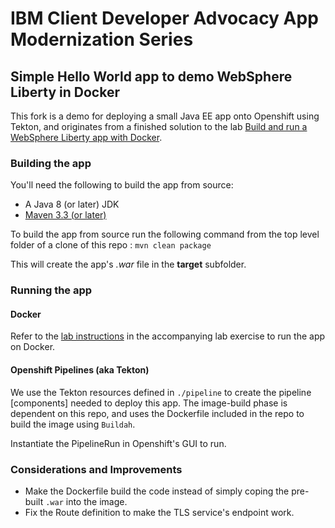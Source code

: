 # IBM Client Developer Advocacy App Modernization Series

## Simple Hello World app to demo  WebSphere Liberty in Docker

This fork is a demo for deploying a small Java EE app onto Openshift using Tekton, and originates from a finished solution to the lab [Build and run a WebSphere Liberty app with Docker](https://github.com/IBMAppModernization/app-modernization-liberty-on-docker).


### Building the app

You'll need the following to build the app from source:
- A Java 8 (or later) JDK
- [Maven 3.3 (or later)](https://maven.apache.org/download.cgi)

To build the app from source  run the following command from the top level folder of a clone of this repo :
    ```
    mvn clean package
    ```

This will create the app's *.war* file in the **target** subfolder.

### Running the app

#### Docker

Refer to the [lab instructions](https://github.com/IBMAppModernization/app-modernization-liberty-on-docker) in the accompanying lab exercise to run the app on Docker.

#### Openshift Pipelines (aka Tekton)

We use the Tekton resources defined in `./pipeline` to create the pipeline [components] needed to deploy this app. The image-build phase is dependent on this repo, and uses the Dockerfile included in the repo to build the image using `Buildah`.

Instantiate the PipelineRun in Openshift's GUI to run.

### Considerations and Improvements

- Make the Dockerfile build the code instead of simply coping the pre-built `.war` into the image.
- Fix the Route definition to make the TLS service's endpoint work.
